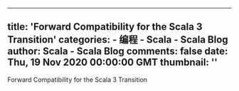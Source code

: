 
---
title: 'Forward Compatibility for the Scala 3 Transition'
categories: 
    - 编程
    - Scala - Scala Blog
author: Scala - Scala Blog
comments: false
date: Thu, 19 Nov 2020 00:00:00 GMT
thumbnail: ''
---

<div>   
Forward Compatibility for the Scala 3 Transition  
</div>
            
